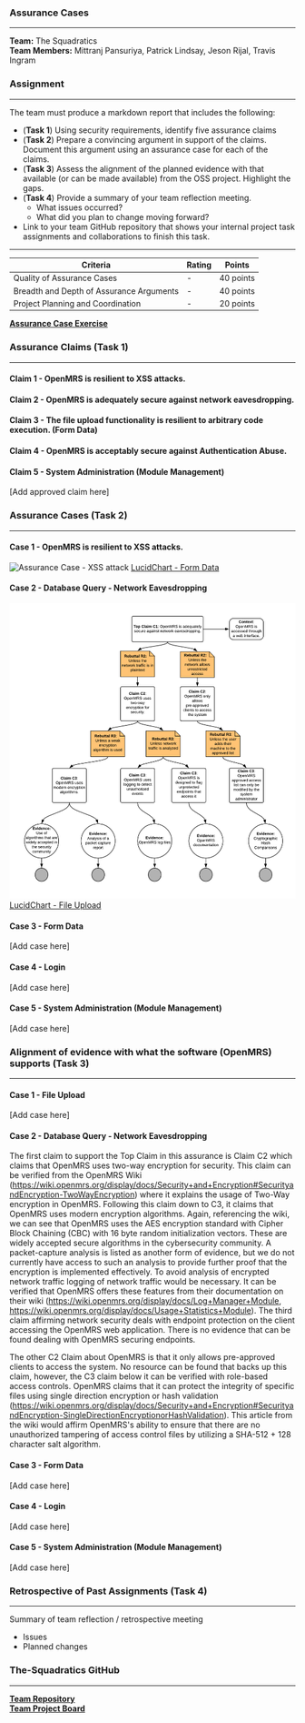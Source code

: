 ### Assurance Cases

----

__Team:__ The Squadratics  
__Team Members:__ Mittranj Pansuriya, Patrick Lindsay, Jeson Rijal, Travis Ingram

### Assignment
---

The team must produce a markdown report that includes the following:

* (__Task 1__) Using security requirements, identify five assurance claims
* (__Task 2__) Prepare a convincing argument in support of the claims. Document this argument using an assurance case for each of the claims.
* (__Task 3__) Assess the alignment of the planned evidence with that available (or can be made available) from the OSS project. Highlight the gaps.
* (__Task 4__) Provide a summary of your team reflection meeting.
  * What issues occurred?
  * What did you plan to change moving forward?
* Link to your team GitHub repository that shows your internal project task assignments and collaborations to finish this task.

---

|Criteria|Rating|Points|
|---|---|---|
|Quality of Assurance Cases| - | 40 points|
|Breadth and Depth of Assurance Arguments| - | 40 points|
|Project Planning and Coordination| - | 20 points|

[__Assurance Case Exercise__](https://robinagandhi.github.io/swa/slides/lecture-2/assurance-case-exercise.html)

### Assurance Claims (Task 1)
---

#### Claim 1 - OpenMRS is resilient to XSS attacks.

#### Claim 2 - OpenMRS is adequately secure against network eavesdropping.

#### Claim 3 - The file upload functionality is resilient to arbitrary code execution. (Form Data)

#### Claim 4 - OpenMRS is acceptably secure against Authentication Abuse.

#### Claim 5 - System Administration (Module Management)

[Add approved claim here]

### Assurance Cases (Task 2) 
---

#### Case 1 - OpenMRS is resilient to XSS attacks.

![Assurance Case - XSS attack](https://user-images.githubusercontent.com/46797572/66692337-146b3b00-ec63-11e9-8f08-df9f9e72a5ee.jpeg)
[LucidChart - Form Data](https://www.lucidchart.com/invitations/accept/40c67994-33ff-42d8-8475-f9519a70bd46)


#### Case 2 - Database Query - Network Eavesdropping

![File Upload Diagram](https://github.com/patricklind5ay/hello-world/blob/master/Assurance%20Case%20%233.png?raw=true)
[LucidChart - File Upload](https://www.lucidchart.com/invitations/accept/0c5d3797-6286-4e28-aa67-1d86460855ec)

#### Case 3 - Form Data

[Add case here]

#### Case 4 - Login

[Add case here]

#### Case 5 - System Administration (Module Management)

[Add case here]

### Alignment of evidence with what the software (OpenMRS) supports (Task 3) 
---

#### Case 1 - File Upload

[Add case here]

#### Case 2 - Database Query - Network Eavesdropping

The first claim to support the Top Claim in this assurance is Claim C2 which claims that OpenMRS uses two-way encryption for security. This claim can be verified from the OpenMRS Wiki (https://wiki.openmrs.org/display/docs/Security+and+Encryption#SecurityandEncryption-TwoWayEncryption) where it explains the usage of Two-Way encryption in OpenMRS. Following this claim down to C3, it claims that OpenMRS uses modern encryption algorithms. Again, referencing the wiki, we can see that OpenMRS uses the AES encryption standard with Cipher Block Chaining (CBC) with 16 byte random initialization vectors. These are widely accepted secure algorithms in the cybersecurity community. A packet-capture analysis is listed as another form of evidence, but we do not currently have access to such an analysis to provide further proof that the encryption is implemented effectively.
To avoid analysis of encrypted network traffic logging of network traffic would be necessary. It can be verified that OpenMRS offers these features from their documentation on their wiki (https://wiki.openmrs.org/display/docs/Log+Manager+Module, https://wiki.openmrs.org/display/docs/Usage+Statistics+Module). The third claim affirming network security deals with endpoint protection on the client accessing the OpenMRS web application. There is no evidence that can be found dealing with OpenMRS securing endpoints.

The other C2 Claim about OpenMRS is that it only allows pre-approved clients to access the system. No resource can be found that backs up this claim, however, the C3 claim below it can be verified with role-based access controls. OpenMRS claims that it can protect the integrity of specific files using single direction encryption or hash validation (https://wiki.openmrs.org/display/docs/Security+and+Encryption#SecurityandEncryption-SingleDirectionEncryptionorHashValidation). This article from the wiki would affirm OpenMRS's ability to ensure that there are no unauthorized tampering of access control files by utilizing a SHA-512 + 128 character salt algorithm.


#### Case 3 - Form Data

[Add case here]

#### Case 4 - Login

[Add case here]

#### Case 5 - System Administration (Module Management)

[Add case here]


### Retrospective of Past Assignments (Task 4) 
---

Summary of team reflection / retrospective meeting
 * Issues
 * Planned changes

### The-Squadratics GitHub
---
[__Team Repository__](https://github.com/The-Squadratics/openMRS_security_project)  
[__Team Project Board__](https://github.com/The-Squadratics/openMRS_security_project/projects/1)
